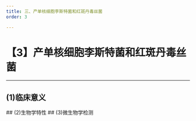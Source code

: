 ```yaml
---
title: 三、产单核细胞李斯特菌和红斑丹毒丝菌
order: 3

---
```


# 【3】产单核细胞李斯特菌和红斑丹毒丝菌

<kaodian :text="'微生物学检验记忆卡'" />

<!-- ###### 第十四章 需氧革兰氏阳性杆菌

> 微生物学检验 -->

<beitiW/>

---

## (1)临床意义

<son :text="'微生物学检验记忆卡'" text1="(1)临床意义" :textOption="[['掌握',' 相关专业知识','专业知识'],['掌握',' 相关专业知识','专业知识'],['掌握',' 相关专业知识','专业知识']]" />
## (2)生物学特性
<son :text="'微生物学检验记忆卡'" text1="(2)生物学特性" :textOption="[['掌握',' 基本知识','专业知识'],['掌握',' 基本知识','专业知识'],['掌握',' 基本知识','专业知识']]" />
## (3)微生物学检测
<son :text="'微生物学检验记忆卡'" text1="(3)微生物学检测" :textOption="[['掌握','专业知识','专业实践能力'],['掌握','专业知识','专业实践能力'],['掌握','专业知识','专业实践能力']]" />
